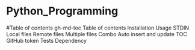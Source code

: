 # Python_Programming

#Table of contents
gh-md-toc
Table of contents
Installation
Usage
STDIN
Local files
Remote files
Multiple files
Combo
Auto insert and update TOC
GitHub token
Tests
Dependency
